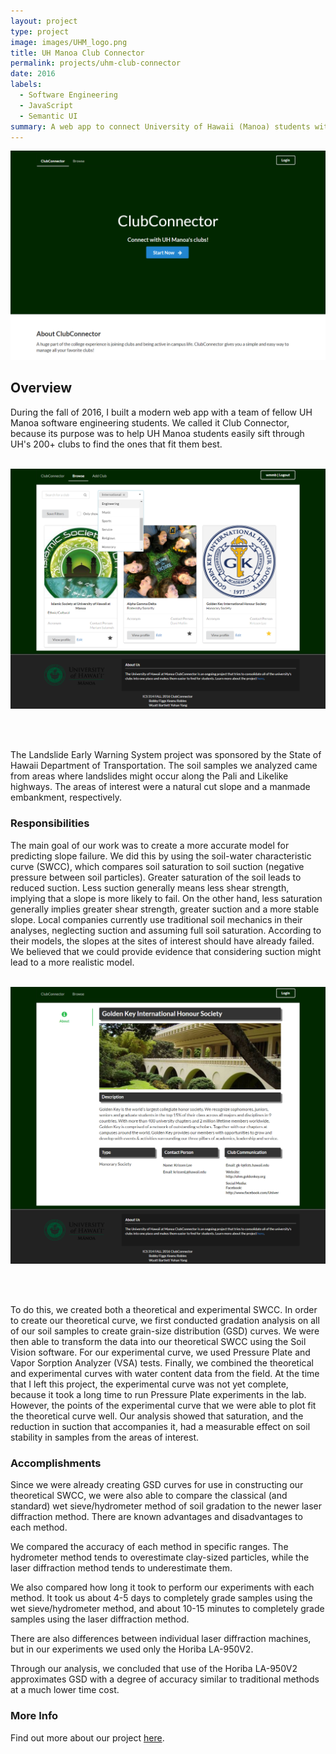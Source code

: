 ```yaml
---
layout: project
type: project
image: images/UHM_logo.png
title: UH Manoa Club Connector
permalink: projects/uhm-club-connector
date: 2016
labels:
  - Software Engineering
  - JavaScript
  - Semantic UI
summary: A web app to connect University of Hawaii (Manoa) students with the university's 200+ clubs
---
```


<img class="ui huge image" src="../images/home-landing-M3.png">

## Overview

During the fall of 2016, I built a modern web app with a team of fellow UH Manoa software engineering students. We called it Club Connector, because its purpose was to help UH Manoa students easily sift through UH's 200+ clubs to find the ones that fit them best.

<br>

  <img class="ui huge image" src="../images/clubconnector-browse-M3.png">

<br><br>

The Landslide Early Warning System project was sponsored by the State of Hawaii Department of Transportation. The soil samples we analyzed came from areas where landslides might occur along the Pali and Likelike highways. The areas of interest were a natural cut slope and a manmade embankment, respectively.

### Responsibilities

The main goal of our work was to create a more accurate model for predicting slope failure. We did this by using the soil-water characteristic curve (SWCC), which compares soil saturation to soil suction (negative pressure between soil particles). Greater saturation of the soil leads to reduced suction. Less suction generally means less shear strength, implying that a slope is more likely to fail. On the other hand, less saturation generally implies greater shear strength, greater suction and a more stable slope. Local companies currently use traditional soil mechanics in their analyses, neglecting suction and assuming full soil saturation. According to their models, the slopes at the sites of interest should have already failed. We believed that we could provide evidence that considering suction might lead to a more realistic model.

<br>

  <img class="ui huge image" src="../images/club-profile-M3.png">

<br><br>

To do this, we created both a theoretical and experimental SWCC. In order to create our theoretical curve, we first conducted gradation analysis on all of our soil samples to create grain-size distribution (GSD) curves. We were then able to transform the data into our theoretical SWCC using the Soil Vision software. For our experimental curve, we used Pressure Plate and Vapor Sorption Analyzer (VSA) tests. Finally, we combined the theoretical and experimental curves with water content data from the field. At the time that I left this project, the experimental curve was not yet complete, because it took a long time to run Pressure Plate experiments in the lab. However, the points of the experimental curve that we were able to plot fit the theoretical curve well. Our analysis showed that saturation, and the reduction in suction that accompanies it, had a measurable effect on soil stability in samples from the areas of interest.

### Accomplishments

Since we were already creating GSD curves for use in constructing our theoretical SWCC, we were also able to compare the classical (and standard) wet sieve/hydrometer method of soil gradation to the newer laser diffraction method. There are known advantages and disadvantages to each method. 

We compared the accuracy of each method in specific ranges. The hydrometer method tends to overestimate clay-sized particles, while the laser diffraction method tends to underestimate them. 

We also compared how long it took to perform our experiments with each method. It took us about 4-5 days to completely grade samples using the wet sieve/hydrometer method, and about 10-15 minutes to completely grade samples using the laser diffraction method. 

There are also differences between individual laser diffraction machines, but in our experiments we used only the Horiba LA-950V2.

Through our analysis, we concluded that use of the Horiba LA-950V2 approximates GSD with a degree of accuracy similar to traditional methods at a much lower time cost.

### More Info

Find out more about our project [here](https://clubconnector.github.io/).




